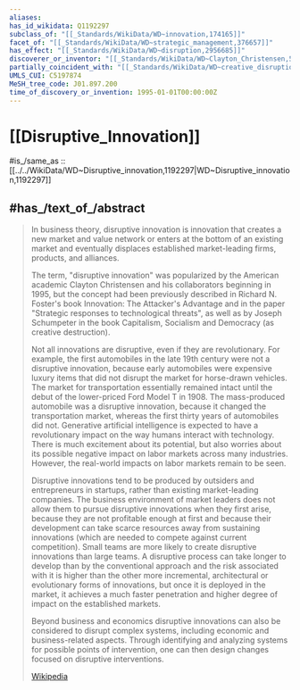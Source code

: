 ```yaml
---
aliases:
has_id_wikidata: Q1192297
subclass_of: "[[_Standards/WikiData/WD~innovation,174165]]"
facet_of: "[[_Standards/WikiData/WD~strategic_management,376657]]"
has_effect: "[[_Standards/WikiData/WD~disruption,2956685]]"
discoverer_or_inventor: "[[_Standards/WikiData/WD~Clayton_Christensen,5130292]]"
partially_coincident_with: "[[_Standards/WikiData/WD~creative_disruption,17008061]]"
UMLS_CUI: C5197874
MeSH_tree_code: J01.897.200
time_of_discovery_or_invention: 1995-01-01T00:00:00Z
---
```


# [[Disruptive_Innovation]] 

#is_/same_as :: [[../../WikiData/WD~Disruptive_innovation,1192297|WD~Disruptive_innovation,1192297]] 

## #has_/text_of_/abstract 

> In business theory, disruptive innovation is innovation that creates a new market and value network 
> or enters at the bottom of an existing market 
> and eventually displaces established market-leading firms, products, and alliances. 
> 
> The term, "disruptive innovation" was popularized by the American academic Clayton Christensen and his collaborators beginning in 1995, but the concept had been previously described in Richard N. Foster's book Innovation: The Attacker's Advantage and in the paper "Strategic responses to technological threats", as well as by Joseph Schumpeter in the book Capitalism, Socialism and Democracy (as creative destruction).
>
> Not all innovations are disruptive, even if they are revolutionary. For example, the first automobiles in the late 19th century were not a disruptive innovation, because early automobiles were expensive luxury items that did not disrupt the market for horse-drawn vehicles. The market for transportation essentially remained intact until the debut of the lower-priced Ford Model T in 1908. The mass-produced automobile was a disruptive innovation, because it changed the transportation market, whereas the first thirty years of automobiles did not. Generative artificial intelligence is expected to have a revolutionary impact on the way humans interact with technology. There is much excitement about its potential, but also worries about its possible negative impact on labor markets across many industries. However, the real-world impacts on labor markets remain to be seen. 
>
> Disruptive innovations tend to be produced by outsiders and entrepreneurs in startups, rather than existing market-leading companies. The business environment of market leaders does not allow them to pursue disruptive innovations when they first arise, because they are not profitable enough at first and because their development can take scarce resources away from sustaining innovations (which are needed to compete against current competition). Small teams are more likely to create disruptive innovations than large teams. A disruptive process can take longer to develop than by the conventional approach and the risk associated with it is higher than the other more incremental, architectural or evolutionary forms of innovations, but once it is deployed in the market, it achieves a much faster penetration and higher degree of impact on the established markets.
>
> Beyond business and economics disruptive innovations can also be considered to disrupt complex systems, including economic and business-related aspects. Through identifying and analyzing systems for possible points of intervention, one can then design changes focused on disruptive interventions.
>
> [Wikipedia](https://en.wikipedia.org/wiki/Disruptive%20innovation) 

